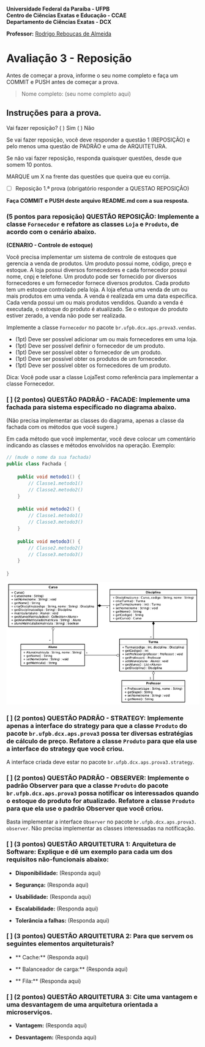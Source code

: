 **Universidade Federal da Paraíba - UFPB** \
**Centro de Ciências Exatas e Educação - CCAE** \
**Departamento de Ciências Exatas - DCX**

**Professor:** [Rodrigo Rebouças de Almeida](http://rodrigor.dcx.ufpb.br)

# Avaliação 3 - Reposição


Antes de começar a prova, informe o seu nome completo e faça um COMMIT e 
PUSH antes de começar a prova.

> Nome completo: (seu nome completo aqui)

## Instruções para a prova.

Vai fazer reposição? ( ) Sim ( ) Não

Se vai fazer reposição, você deve responder a questão 1 (REPOSIÇÃO) e pelo 
menos uma questão de PADRÃO e uma de ARQUITETURA.

Se não vai fazer reposição, responda quaisquer questões, desde que somem 10 
pontos.

MARQUE um X na frente das questões que queira que eu corrija.

* [ ] Reposição 1.ª prova (obrigatório responder a QUESTAO REPOSIÇÃO)

**Faça COMMIT e PUSH deste arquivo README.md com a sua resposta.**


### (5 pontos para reposição) QUESTÃO REPOSIÇÃO: Implemente a classe `Fornecedor` e refatore as classes `Loja` e `Produto`, de acordo com o cenário abaixo.

**(CENARIO - Controle de estoque)**

Você precisa implementar um sistema de controle de estoques que gerencia a
venda de produtos. Um produto possui nome, código, preço e estoque. A loja
possui diversos fornecedores e cada fornecedor possui nome, cnpj e telefone. Um
produto pode ser fornecido por diversos fornecedores e um fornecedor fornece
diversos produtos. Cada produto tem um estoque controlado pela loja. A loja
efetua uma venda de um ou mais produtos em uma venda. A venda é realizada em
uma data específica. Cada venda possui um ou mais produtos vendidos. Quando
a venda é executada, o estoque do produto é atualizado. Se o estoque do
produto estiver zerado, a venda não pode ser realizada.

Implemente a classe `Fornecedor` no pacote `br.ufpb.dcx.aps.prova3.vendas`.
- (1pt) Deve ser possível adicionar um ou mais fornecedores em uma loja.
- (1pt) Deve ser possível definir o fornecedor de um produto.
- (1pt) Deve ser possível obter o fornecedor de um produto.
- (1pt) Deve ser possível obter os produtos de um fornecedor.
- (1pt) Deve ser possível obter os fornecedores de um produto.

Dica: Você pode usar a classe LojaTest como referência para implementar a 
classe Fornecedor.

### [ ] (2 pontos) QUESTÃO PADRÃO - FACADE: Implemente uma fachada para sistema especificado no diagrama abaixo.
(Não precisa implementar as classes do diagrama, apenas a classe da fachada 
com os métodos que você sugere.)

Em cada método que você implementar, você deve colocar um comentário 
indicando as classes e métodos envolvidos na operação. Exemplo:

```java
// (mude o nome da sua fachada)
public class Fachada {

    public void metodo1() {
        // Classe1.metodo1()
        // Classe2.metodo2()
    }

    public void metodo2() {
        // Classe1.metodo1()
        // Classe3.metodo3()
    }

    public void metodo3() {
        // Classe2.metodo2()
        // Classe3.metodo3()
    }

}

```

![facade.png](facade.png)

###  [ ] (2 pontos) QUESTÃO PADRÃO - STRATEGY: Implemente apenas a interface do strategy para que a classe `Produto` do pacote `br.ufpb.dcx.aps.prova3` possa ter diversas estratégias de cálculo de preço. Refatore a classe `Produto` para que ela use a interface do strategy que você criou.
A interface criada deve estar no pacote `br.ufpb.dcx.aps.prova3.strategy`.

###  [ ] (2 pontos) QUESTÃO PADRÃO - OBSERVER: Implemente o padrão Observer para que a classe `Produto` do pacote `br.ufpb.dcx.aps.prova3` possa notificar os interessados quando o estoque do produto for atualizado. Refatore a classe `Produto` para que ela use o padrão Observer que você criou.
Basta implementar a interface `Observer` no pacote `br.ufpb.dcx.aps.prova3.
observer`. Não precisa implementar as classes interessadas na notificação.

###  [ ] (3 pontos) QUESTÃO ARQUITETURA 1: Arquitetura de Software: Explique e dê um exemplo para cada um dos requisitos não-funcionais abaixo:
* **Disponibilidade:** (Responda aqui)

* **Segurança:** (Responda aqui)

* **Usabilidade:** (Responda aqui)

* **Escalabilidade:** (Responda aqui)

* **Tolerância a falhas:** (Responda aqui)

###  [ ] (3 pontos) QUESTÃO ARQUITETURA 2: Para que servem os seguintes elementos arquiteturais?

* ** Cache:** (Responda aqui)

* ** Balanceador de carga:** (Responda aqui)

* ** Fila:** (Responda aqui)

###  [ ] (2 pontos) QUESTÃO ARQUITETURA 3: Cite uma vantagem e uma desvantagem de uma arquitetura orientada a microserviços.

* **Vantagem:** (Responda aqui)

* **Desvantagem:** (Responda aqui)